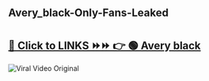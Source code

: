 
 ## Avery_black-Only-Fans-Leaked

# <h2><a href="https://clipsfans.com/Avery_black&ref=git">🔗 Click to LINKS ⏩⏩ 👉 🟢 Avery black </a></h2>

<a href="https://clipsfans.com/Avery_black&ref=git" rel="nofollow" data-target="animated-image.originalLink"><img src="https://i.ibb.co.com/xMMVF88/686577567.gif" alt="Viral Video Original" style="max-width: 100%; display: inline-block;" data-target="animated-image.originalImage"></a>
